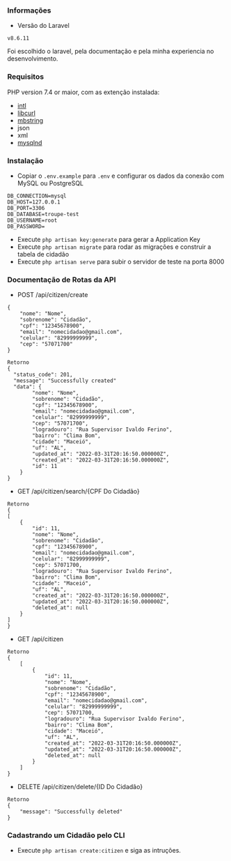 ### Informações

- Versão do Laravel 
```
v8.6.11
```
Foi escolhido o laravel, pela documentação e pela minha experiencia no desenvolvimento.

### Requisitos

PHP version 7.4 or maior, com as extenção instalada:

- [intl](http://php.net/manual/en/intl.requirements.php)
- [libcurl](http://php.net/manual/en/curl.requirements.php)
- [mbstring](http://php.net/manual/en/mbstring.installation.php)
- json
- xml
- [mysqlnd](http://php.net/manual/en/mysqlnd.install.php)

### Instalação

- Copiar o `.env.example` para `.env` e configurar os dados da conexão com MySQL ou PostgreSQL
```
DB_CONNECTION=mysql
DB_HOST=127.0.0.1
DB_PORT=3306
DB_DATABASE=troupe-test
DB_USERNAME=root
DB_PASSWORD=
```
- Execute `php artisan key:generate` para gerar a Application Key
- Execute `php artisan migrate` para rodar as migrações e construir a tabela de cidadão
- Execute `php artisan serve` para subir o servidor de teste na porta 8000

### Documentação de Rotas da API

- POST /api/citizen/create
```
{
    "nome": "Nome",
    "sobrenome": "Cidadão",
    "cpf": "12345678900",
    "email": "nomecidadao@gmail.com",
    "celular": "82999999999",
    "cep": "57071700"
}
```
```
Retorno
{
  "status_code": 201,
  "message": "Successfully created"
  "data": {
		"nome": "Nome",
		"sobrenome": "Cidadão",
		"cpf": "12345678900",
		"email": "nomecidadao@gmail.com",
		"celular": "82999999999",
		"cep": "57071700",
		"logradouro": "Rua Supervisor Ivaldo Ferino",
		"bairro": "Clima Bom",
		"cidade": "Maceió",
		"uf": "AL",
		"updated_at": "2022-03-31T20:16:50.000000Z",
		"created_at": "2022-03-31T20:16:50.000000Z",
		"id": 11
	}
}
```
- GET /api/citizen/search/{CPF Do Cidadão}
```
Retorno
{
[
	{
		"id": 11,
		"nome": "Nome",
		"sobrenome": "Cidadão",
		"cpf": "12345678900",
		"email": "nomecidadao@gmail.com",
		"celular": "82999999999",
		"cep": 57071700,
		"logradouro": "Rua Supervisor Ivaldo Ferino",
		"bairro": "Clima Bom",
		"cidade": "Maceió",
		"uf": "AL",
		"created_at": "2022-03-31T20:16:50.000000Z",
		"updated_at": "2022-03-31T20:16:50.000000Z",
		"deleted_at": null
	}
]
}
```
- GET /api/citizen
```
Retorno
{
    [
        {
            "id": 11,
            "nome": "Nome",
            "sobrenome": "Cidadão",
            "cpf": "12345678900",
            "email": "nomecidadao@gmail.com",
            "celular": "82999999999",
            "cep": 57071700,
            "logradouro": "Rua Supervisor Ivaldo Ferino",
            "bairro": "Clima Bom",
            "cidade": "Maceió",
            "uf": "AL",
            "created_at": "2022-03-31T20:16:50.000000Z",
            "updated_at": "2022-03-31T20:16:50.000000Z",
            "deleted_at": null
        }
    ]
}
```
- DELETE /api/citizen/delete/{ID Do Cidadão}
```
Retorno
{
	"message": "Successfully deleted"
}
```
### Cadastrando um Cidadão pelo CLI

- Execute `php artisan create:citizen` e siga as intruções.
